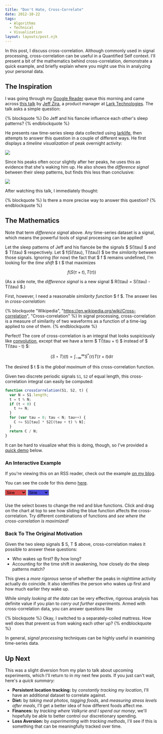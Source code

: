 ```yaml
---
title: "Don't Hate, Cross-Correlate"
date: 2012-10-22
tags:
  - Algorithms
  - Technical
  - Visualization
layout: layouts/post.njk
---
```


In this post, I discuss cross-correlation. Although commonly used in signal processing, cross-correlation can be useful in a Quantified Self context. I'll present a bit of the mathematics behind cross-correlation, demonstrate a quick example, and briefly explain where you might use this in analyzing your personal data.

<!-- more -->

## The Inspiration

I was going through my [Google Reader](http://reader.google.com) queue this morning and came across [this talk](http://vimeo.com/50329491) by [Jeff Zira](http://www.linkedin.com/in/jeffzira), a product manager at [Lark Technologies](http://www.lark.com/). The talk asks a simple question:

{% blockquote %}
Do Jeff and his fiancée influence each other's sleep patterns?
{% endblockquote %}

He presents raw time-series sleep data collected using [larklife](http://www.lark.com/products/lark-life/experience), then attempts to answer this question in a couple of different ways. He first displays a *timeline visualization* of peak overnight activity:

<img src="https://lh6.googleusercontent.com/-nU3qiQKycow/UIbogGdHsGI/AAAAAAAAAHY/Ax23iCZB98M/s640/jeffzira-peak-vis.jpg" />

Since his peaks often occur slightly after her peaks, he uses this as evidence that she's waking him up. He also shows the *difference signal* between their sleep patterns, but finds this less than conclusive:

<img src="https://lh4.googleusercontent.com/-GAskT1r-gP4/UIbogcHUqCI/AAAAAAAAAHc/XbCl5IvAves/s640/jeffzira-diff-vis.jpg" />

After watching this talk, I immediately thought:

{% blockquote %}
Is there a more precise way to answer this question?
{% endblockquote %}

## The Mathematics

Note that term *difference signal* above. Any time-series dataset is a signal, which means the powerful tools of signal processing can be applied!

Let the sleep patterns of Jeff and his fiancée be the signals $ S(\tau) $ and $ T(\tau) $ respectively. Let $ f(S(\tau), T(\tau)) $ be the *similarity* between those signals. Ignoring (for now) the fact that $ f $ remains undefined, I'm looking for the *time shift* $ t $ that maximizes

$$
f(S(\tau + t), T(\tau))
$$

(As a side note, the *difference signal* is a new signal $ R(\tau) = S(\tau) - T(\tau) $.)

First, however, I need a reasonable *similarity function* $ f $. The answer lies in *cross-correlation:*

{% blockquote "Wikipedia", "https://en.wikipedia.org/wiki/Cross-correlation", "Cross-correlation" %}
In signal processing, cross-correlation is a measure of similarity of two waveforms as a function of a time-lag applied to one of them.
{% endblockquote %}

Perfect! The core of cross-correlation is an integral that looks suspiciously like [convolution](http://en.wikipedia.org/wiki/Convolution), except that we have a term $ T(\tau + t) $ instead of $ T(\tau - t) $:

$$
(S \star T)(t) = \int_{-\infty}^{\infty} S^{\ast}(\tau) T(\tau + t) \mathrm{d}\tau
$$

The desired $ t $ is the *global maximum* of this cross-correlation function.

Given two discrete periodic signals `S1`, `S2` of equal length, this cross-correlation integral can easily be computed:

```js
function crossCorrelation(S1, S2, t) {
  var N = S1.length;
  t = t % N;
  if (t < 0) {
    t += N;
  }
  for (var tau = 0; tau < N; tau++) {
    C += S1[tau] * S2[(tau + t) % N];
  }
  return C / N;
}
```

It can be hard to visualize what this is doing, though, so I've provided a [quick demo](#quick-demo) below.

### An Interactive Example

If you're viewing this on an RSS reader, check out the example [on my blog](/blog/2012/10/22/dont-hate-cross-correlate/#quick-demo).

You can see the code for this demo [here](https://github.com/candu/quantified-savagery-files/tree/master/Algorithms/cross-correlation).

<div id="quick-demo" markdown="0">
  <style type="text/css">
    #datasets {
      cursor: move;
    }

    #cross-correlation {
      margin-top: 10px;
    }

    path {
      stroke-width: 2px;
    }

    path.s1 {
      fill: rgba(210, 0, 0, 0.4);
    }

    path.s2 {
      fill: rgba(0, 0, 210, 0.4);
    }

    path.c {
      fill: rgba(126, 0, 210, 0.64);
    }

    line {
      stroke: rgba(64, 64, 64, 0.7);
      stroke-width: 1px;
    }

    line.t {
      stroke: rgba(32, 32, 32, 0.8);
      stroke-width: 2px;
    }

    #status {
      color: #909;
      font-family: "Menlo", monospace;
      padding-bottom: 10px;
    }

    #s1-picker {
      background-color: rgba(210, 0, 0, 0.7);
    }

    #s2-picker {
      background-color: rgba(0, 0, 210, 0.7);
    }
  </style>
  <script src="https://candu.github.io/quantified-savagery-files/lib/js/ArrayUtils.js"></script>
  <script src="https://candu.github.io/quantified-savagery-files/lib/js/MathUtils.js"></script>
  <script src="https://candu.github.io/quantified-savagery-files/lib/js/third-party/mootools.js"></script>
  <script src="https://candu.github.io/quantified-savagery-files/lib/js/third-party/d3.js"></script>
  <script src="https://candu.github.io/quantified-savagery-files/Algorithms/cross-correlation/demo.js"></script>
  <div id="controls">
    <select id="s1-picker">
      <option value="sine" selected>Sine</option>
      <option value="noise">Noise</option>
      <option value="spiky">Spiky</option>
      <option value="square">Square</option>
      <option value="triangle">Triangle</option>
    </select>
    <select id="s2-picker">
      <option value="sine" selected>Sine</option>
      <option value="noise">Noise</option>
      <option value="spiky">Spiky</option>
      <option value="square">Square</option>
      <option value="triangle">Triangle</option>
    </select>
  </div>
  <div id="datasets"></div>
  <div id="cross-correlation"></div>
  <div id="status"></div>
</div>

Use the select boxes to change the red and blue functions. Click and drag on the chart at top to see how sliding the blue function affects the cross-correlation. Try different combinations of functions and *see where the cross-correlation is maximized!*

### Back To The Original Motivation

Given the two sleep signals $ S, T $ above, cross-correlation makes it possible to answer these questions:

- Who wakes up first? By how long?
- Accounting for the time shift in awakening, how closely do the sleep patterns match?

This gives a *more rigorous* sense of whether the peaks in nighttime activity actually do coincide. It also identifies the person who wakes up first and how much earlier they wake up.

While simply *looking at the data* can be very effective, rigorous analysis has definite value if you plan to *carry out further experiments.* Armed with cross-correlation data, you can answer questions like

{% blockquote %}
Okay, I switched to a separately-coiled mattress. How well does that prevent
us from waking each other up?
{% endblockquote %}

In general, *signal processing* techniques can be highly useful in examining time-series data.

## Up Next

This was a slight diversion from my plan to talk about upcoming experiments, which I'll return to in my next few posts. If you just can't wait, here's a *quick summary:*

- **Persistent location tracking:** by *constantly tracking my location*, I'll have an additional dataset to correlate against.
- **Diet:** by *taking meal photos*, *tagging foods*, and *measuring stress levels after meals*, I'll get a better idea of how different foods affect me.
- **Finances:** by *tracking where Valkyrie and I spend our money*, we'll hopefully be able to better control our discretionary spending.
- **Loss Aversion:** by *experimenting with tracking methods*, I'll see if this is something that can be meaningfully tracked over time.

